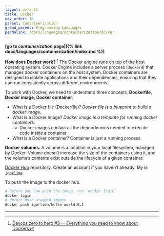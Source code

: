 ```yaml
---
layout: default
title: Docker
nav_order: 10
parent: Containerization
grand_parent: Programming Languages
permalink: /docs/languages/containerization/docker
---
```


__[go to *containerization* page]({% link docs/languages/containerization/index.md %})__

__How does Docker work?__ [^1]
The Docker engine runs on top of the host operating system. Docker Engine includes a server process (`dockerd`) that manages docker containers on the host system. Docker containers are designed to isolate applications and their dependencies, ensuring that they can run consistently across different environments

To work with Docker, we need to understand three concepts, __Dockerfile__, __Docker image__, __Docker container__:
- What is a Docker file (Dockerfile)? _Docker file is a blueprint to build a docker image._
- What is a Docker image? _Docker image is a template for running docker containers._
  - Docker images contain all the dependencies needed to execute code inside a container.
- What is a Docker container? Container is just a running process.

__Docker volumes.__ A volume is a location in your local filesystem, managed by Docker. Volume doesn’t increase the size of the containers using it, and the volume’s contents exist outside the lifecycle of a given container.

[Docker Hub](https://hub.docker.com/) repository. Create an account if you haven’t already. My is [`igorlima`](https://hub.docker.com/u/igorlima).

To push the image to the docker hub.
```sh
# before you can push the image, run `docker login`
docker login
# docker push <tagged-image>
docker push igorlima/hello-world:0.1
```


----

[^1]: [Devops zero to hero #3 — Everything you need to know about Dockers](https://medium.com/illumination/devops-zero-to-hero-3-everything-you-need-to-know-about-dockers-7ff321b38e6b)

